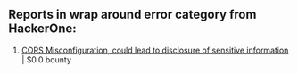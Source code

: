 ## Reports in wrap around error category from HackerOne:
1. [CORS Misconfiguration, could lead to disclosure of sensitive information](https://hackerone.com/reports/1199527) | $0.0 bounty